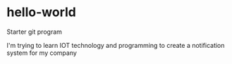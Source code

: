 # hello-world
Starter git program

I'm trying to learn IOT technology and programming to create a notification system for my company

